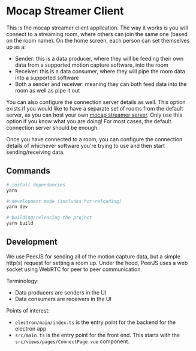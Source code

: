 # Mocap Streamer Client

This is the mocap streamer client application. The way it works is you will connect to a streaming room, where others can join the same one (based on the room name).
On the home screen, each person can set themselves up as a:

- Sender: this is a data producer, where they will be feeding their own data from a supported motion capture software, into the room
- Receiver: this is a data consumer, where they will pipe the room data into a supported software
- Both a sender and receiver: meaning they can both feed data into the room as well as pipe it out

You can also configure the connection server details as well. This option exists if you would like to have a separate set of rooms from the default server, as you can host your own [mocap streamer server](https://github.com/ohuu/mocap-streamer-server). Only use this option if you know what you are doing! For most cases, the default connection server should be enough.

Once you have connected to a room, you can configure the connection details of whichever software you're trying to use and then start sending/receiving data.

## Commands

```sh
# install dependencies
yarn

# development mode (includes hot-reloading)
yarn dev

# building/releasing the project
yarn build
```

## Development

We use PeerJS for sending all of the motion capture data, but a simple http(s) request for setting a room up. Under the hood, PeerJS uses a web socket using WebRTC for peer to peer communication.

Terminology:

- Data producers are senders in the UI
- Data consumers are receivers in the UI

Points of interest:

- `electron/main/index.ts` is the entry point for the backend for the electron app
- `src/main.ts` is the entry point for the front end. This starts with the `src/views/pages/ConnectPage.vue` component.
